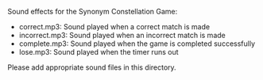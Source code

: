 Sound effects for the Synonym Constellation Game:
- correct.mp3: Sound played when a correct match is made
- incorrect.mp3: Sound played when an incorrect match is made
- complete.mp3: Sound played when the game is completed successfully
- lose.mp3: Sound played when the timer runs out

Please add appropriate sound files in this directory. 
